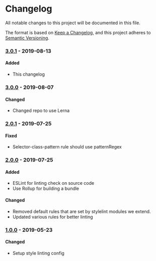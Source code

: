 # Changelog
All notable changes to this project will be documented in this file.

The format is based on [Keep a Changelog](https://keepachangelog.com/en/1.0.0/),
and this project adheres to [Semantic Versioning](https://semver.org/spec/v2.0.0.html).

### [3.0.1] - 2019-08-13
#### Added
- This changelog

### [3.0.0] - 2019-08-07
#### Changed
- Changed repo to use Lerna

### [2.0.1] - 2019-07-25
#### Fixed
- Selector-class-pattern rule should use patternRegex

### [2.0.0] - 2019-07-25
#### Added
- ESLint for linting check on source code
- Use Rollup for building a bundle

#### Changed
- Removed default rules that are set by stylelint modules we extend.
- Updated various rules for better linting

### [1.0.0] - 2019-05-23
#### Changed
- Setup style linting config

[3.0.1]: https://github.com/RWS-NL/air-node-packages/compare/stylelint-v3.0.0...stylelint-v3.0.1
[3.0.0]: https://github.com/RWS-NL/air-node-packages/compare/stylelint-v2.0.1...stylelint-v3.0.0
[2.0.1]: https://github.com/RWS-NL/air-node-packages/compare/stylelint-v2.0.0...stylelint-v2.0.1
[2.0.0]: https://github.com/RWS-NL/air-node-packages/compare/stylelint-v1.0.0...stylelint-v2.0.0
[1.0.0]: https://github.com/RWS-NL/air-node-packages/releases/tag/stylelint-v1.0.0